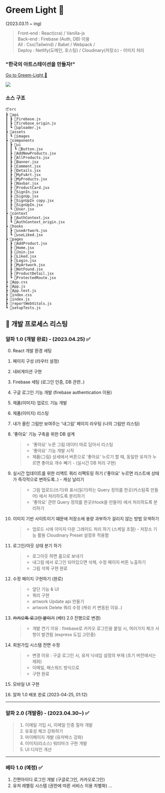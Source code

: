 # Greem Light 🎨

(2023.03.11 ~ ing)

> Front-end : React(cra) / Vanilla-js  
> Back-end : Firebase (Auth, DB) 이용  
> All : Css(Tailwind) / Babel / Webpack /  
> Deploy : Netlify(도메인, 호스팅) / Cloudinary(저장소) - 이미지 처리

### "한국의 아트스테이션을 만들자!"

<a href="https://fabulous-elf-ae7759.netlify.app/" target="_blank">Go to Greem-Light 🚀</a>

<a href="https://fabulous-elf-ae7759.netlify.app/" target="_blank"><img src="https://user-images.githubusercontent.com/57241573/235341361-68964357-0e1a-42e2-b7ba-8ba291b216ab.png"></a>

### 소스 구조

```
📦src
┣ 📂api
┃ ┣ 📜firebase.js
┃ ┣ 📜firebase_origin.js
┃ ┗ 📜uploader.js
┣ 📂assets
┃ ┗ 📂images
┣ 📂components
┃ ┣ 📂ui
┃ ┃ ┗ 📜Button.jsx
┃ ┣ 📜AddNewProducts.jsx
┃ ┣ 📜AllProducts.jsx
┃ ┣ 📜Banner.jsx
┃ ┣ 📜Comment.jsx
┃ ┣ 📜Details.jsx
┃ ┣ 📜MyFvArt.jsx
┃ ┣ 📜MyProducts.jsx
┃ ┣ 📜Navbar.jsx
┃ ┣ 📜ProductCard.jsx
┃ ┣ 📜SignIn.jsx
┃ ┣ 📜SignUp.jsx
┃ ┣ 📜SignUpIn copy.jsx
┃ ┣ 📜SignUpIn.jsx
┃ ┗ 📜User.jsx
┣ 📂context
┃ ┣ 📜AuthContext.jsx
┃ ┗ 📜AuthContext_origin.jsx
┣ 📂hooks
┃ ┣ 📜useArtwork.jsx
┃ ┗ 📜useLiked.jsx
┣ 📂pages
┃ ┣ 📜AddProduct.jsx
┃ ┣ 📜Home.jsx
┃ ┣ 📜Join.jsx
┃ ┣ 📜Liked.jsx
┃ ┣ 📜Login.jsx
┃ ┣ 📜MyArtwork.jsx
┃ ┣ 📜NotFound.jsx
┃ ┣ 📜ProductDetail.jsx
┃ ┗ 📜ProtectedRoute.jsx
┣ 📜App.css
┣ 📜App.js
┣ 📜App.test.js
┣ 📜index.css
┣ 📜index.js
┣ 📜reportWebVitals.js
┗ 📜setupTests.js
```

## 📒 개발 프로세스 리스팅

### 알파 1.0 (개발 완료) - (2023.04.25) ✅

0.  React 개발 환경 세팅
1.  페이지 구성 (라우터 설정)
2.  네비게이션 구현
3.  Firebase 세팅 (로그인 인증, DB 관련..)
4.  구글 로그인 기능 개발 (firebase authentication 이용)
5.  제품(이미지) 업로드 기능 개발
6.  제품(이미지) 리스팅
7.  내가 올린 그림만 보여주는 '내그림' 페이지 라우팅 (나의 그림만 리스팅)
8.  '좋아요' 기능 구축을 위한 DB 설계
    > -   '좋아요' 누른 그림 데이터 따로 담아서 리스팅
    > -   '좋아요' 기능 개발 시작
    > -   제품(그림) 상세에서 버튼으로 '좋아요' 누르기 할 때, 동일한 유저가 누르면 좋아요 개수 빼기 - (실시간 DB 처리 구현)
9.  실시간 업데이트를 위한 리액트 쿼리 리펙토링 하기 ('좋아요' 누르면 리스트에 상태가 즉각적으로 변하도록..) - 캐싱 날리기

    > -   그림 업로드(쓰기)와 표시(읽기)하는 Query 정의를 한곳(커스텀훅 만들어) 에서 처리하도록 분리하기
    > -   '좋아요' 관련 Query 정의를 한곳(Hook을 만들어) 에서 처리하도록 분리하기

10. 이미지 기반 사이트이기 떄문에 저장소에 용량 과부하가 걸리지 않는 방법 모색하기
    > -   업로드 시에 이미지 다운 그레이드 처리 하기 (스케일 조절) - 저장소 기능 활용 Cloudinary Preset 설정후 적용함
11. 로그인/아웃 상태 분기 하기
    > -   로그아웃 하면 홈으로 보내기
    > -   내그림 에서 로그인 되어있으면 삭제, 수정 페이지 버튼 노출하기
    > -   그림 삭제 구현 완료
12. 수정 페이지 구현하기 (완로)
    > -   앞단 기능 & UI
    > -   쿼리 구현
    > -   artwork Update api 만들기
    > -   artwork Delete 쿼리 수정 (캐쉬 키 변동된 이유..)
13. <strike>카카오톡 로그인 붙이기</strike> (베타 2.0 진행으로 변경)
    > -   개발 연기 이유 : firebase로 카카오 로그인을 붙일 시, 여러가지 체크 사항이 발견됨 (express 도입 고민중)
14. 회원가입 시스템 전면 수정
    > -   변경 이유 : 구글 로그인 시, 유저 닉네임 설정의 부재 (초기 버전에서는 제외)
    > -   이메일, 패스워드 방식으로
    > -   구현 완료
15. 모바일 UI 구현
16. 알파 1.0 배포 완료 (2023-04-25, 01:12)

<hr>

### 알파 2.0 (개발중) - (2023.04.30~) ✅

> 1. 이메일 가입 시, 이메일 인증 절차 개발
> 2. 유효성 체크 강화하기
> 3. 마이페이지 개발 (유저박스 강화)
> 4. 이미지(리소스) 워터마크 구현 개발
> 5. UI 디자인 개선

<hr>

### 베타 1.0 (예정) ✅

1. 간편아이디 로그인 개발 (구글로그인, 카카오로그인)
2. 유저 레벨링 시스템 (권한에 따른 서비스 이용 차별화)
   ...

```

```
